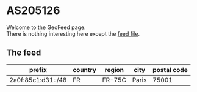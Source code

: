 # AS205126
Welcome to the GeoFeed page.\
There is nothing interesting here except the [feed file](/feed.csv).

## The feed

| prefix             | country | region | city  | postal code |
|--------------------|---------|--------|-------|-------------|
| 2a0f:85c1:d31::/48 | FR      | FR-75C | Paris | 75001       |
